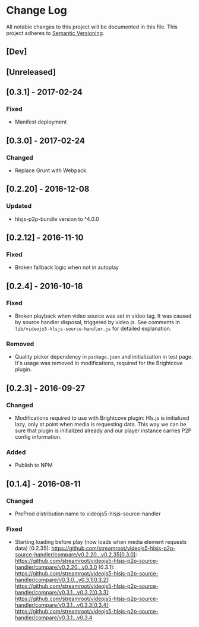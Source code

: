 # Change Log
All notable changes to this project will be documented in this file.
This project adheres to [Semantic Versioning](http://semver.org/).

## [Dev]

## [Unreleased]

## [0.3.1] - 2017-02-24
### Fixed
- Manifest deployment

## [0.3.0] - 2017-02-24
### Changed
- Replace Grunt with Webpack.

## [0.2.20] - 2016-12-08
### Updated
- hlsjs-p2p-bundle version to ^4.0.0

## [0.2.12] - 2016-11-10
### Fixed
- Broken fallback logic when not in autoplay

## [0.2.4] - 2016-10-18
### Fixed
- Broken playback when video source was set in video tag. It was caused by source handler disposal, triggered by video.js. See comments in `lib/videojs5-hlsjs-source-handler.js` for detailed explanation.

### Removed
- Quality picker dependency in `package.json` and initialization in test page. It's usage was removed in modifications, required for the Brightcove plugin.

## [0.2.3] - 2016-09-27
### Changed
- Modifications required to use with Brightcove plugin: Hls.js is initialized lazy, only at point when media is requesting data. This way we can be sure that plugin is initialized already and our player instance carries P2P config information.

### Added
- Publish to NPM

## [0.1.4] - 2016-08-11
### Changed
- PreProd distribution name to videojs5-hlsjs-source-handler

### Fixed
- Starting loading before play (now loads when media element requests data)
[0.2.35]: https://github.com/streamroot/videojs5-hlsjs-p2p-source-handler/compare/v0.2.20...v0.2.35[0.3.0]: https://github.com/streamroot/videojs5-hlsjs-p2p-source-handler/compare/v0.2.20...v0.3.0
[0.3.1]: https://github.com/streamroot/videojs5-hlsjs-p2p-source-handler/compare/v0.3.0...v0.3.1[0.3.2]: https://github.com/streamroot/videojs5-hlsjs-p2p-source-handler/compare/v0.3.1...v0.3.2[0.3.3]: https://github.com/streamroot/videojs5-hlsjs-p2p-source-handler/compare/v0.3.1...v0.3.3[0.3.4]: https://github.com/streamroot/videojs5-hlsjs-p2p-source-handler/compare/v0.3.1...v0.3.4
